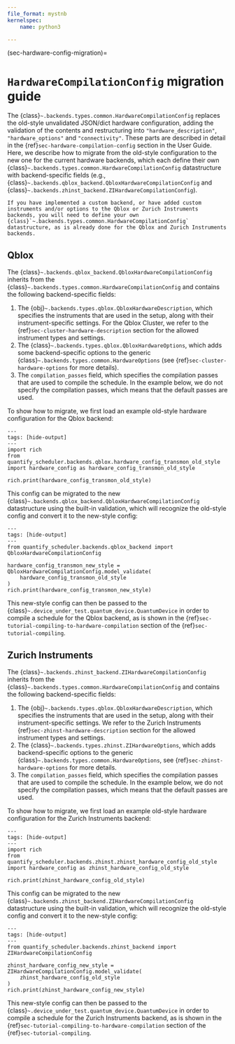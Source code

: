 ```yaml
---
file_format: mystnb
kernelspec:
    name: python3

---
```

(sec-hardware-config-migration)=
# `HardwareCompilationConfig` migration guide

The {class}`~.backends.types.common.HardwareCompilationConfig` replaces the old-style unvalidated JSON/dict hardware configuration, adding the validation of the contents and restructuring into `"hardware_description"`, `"hardware_options"` and `"connectivity"`. These parts are described in detail in the {ref}`sec-hardware-compilation-config` section in the User Guide. Here, we describe how to migrate from the old-style configuration to the new one for the current hardware backends, which each define their own {class}`~.backends.types.common.HardwareCompilationConfig` datastructure with backend-specific fields  (e.g., {class}`~.backends.qblox_backend.QbloxHardwareCompilationConfig` and {class}`~.backends.zhinst_backend.ZIHardwareCompilationConfig`).

```{admonition} Custom backends
If you have implemented a custom backend, or have added custom instruments and/or options to the Qblox or Zurich Instruments backends, you will need to define your own {class}`~.backends.types.common.HardwareCompilationConfig` datastructure, as is already done for the Qblox and Zurich Instruments backends.
```

## Qblox
The {class}`~.backends.qblox_backend.QbloxHardwareCompilationConfig` inherits from the {class}`~.backends.types.common.HardwareCompilationConfig` and contains the following backend-specific fields:

1. The {obj}`~.backends.types.qblox.QbloxHardwareDescription`, which specifies the instruments that are used in the setup, along with their instrument-specific settings. For the Qblox Cluster, we refer to the {ref}`sec-cluster-hardware-description` section for the allowed instrument types and settings.
2. The {class}`~.backends.types.qblox.QbloxHardwareOptions`, which adds some backend-specific options to the generic {class}`~.backends.types.common.HardwareOptions` (see {ref}`sec-cluster-hardware-options` for more details).
3. The `compilation_passes` field, which specifies the compilation passes that are used to compile the schedule. In the example below, we do not specify the compilation passes, which means that the default passes are used. 

To show how to migrate, we first load an example old-style hardware configuration for the Qblox backend:

```{code-cell} ipython3
---
tags: [hide-output]
---
import rich
from quantify_scheduler.backends.qblox.hardware_config_transmon_old_style import hardware_config as hardware_config_transmon_old_style

rich.print(hardware_config_transmon_old_style)
```

This config can be migrated to the new {class}`~.backends.qblox_backend.QbloxHardwareCompilationConfig` datastructure using the built-in validation, which will recognize the old-style config and convert it to the new-style config:

```{code-cell} ipython3
---
tags: [hide-output]
---
from quantify_scheduler.backends.qblox_backend import QbloxHardwareCompilationConfig

hardware_config_transmon_new_style = QbloxHardwareCompilationConfig.model_validate(
    hardware_config_transmon_old_style
)
rich.print(hardware_config_transmon_new_style)
```

This new-style config can then be passed to the {class}`~.device_under_test.quantum_device.QuantumDevice` in order to compile a schedule for the Qblox backend, as is shown in the {ref}`sec-tutorial-compiling-to-hardware-compilation` section of the {ref}`sec-tutorial-compiling`.

## Zurich Instruments
The {class}`~.backends.zhinst_backend.ZIHardwareCompilationConfig` inherits from the {class}`~.backends.types.common.HardwareCompilationConfig` and contains the following backend-specific fields:

1. The {obj}`~.backends.types.qblox.QbloxHardwareDescription`, which specifies the instruments that are used in the setup, along with their instrument-specific settings. We refer to the Zurich Instruments {ref}`sec-zhinst-hardware-description` section for the allowed instrument types and settings.
2. The {class}`~.backends.types.zhinst.ZIHardwareOptions`, which adds backend-specific options to the generic {class}`~.backends.types.common.HardwareOptions`, see {ref}`sec-zhinst-hardware-options` for more details.
3. The `compilation_passes` field, which specifies the compilation passes that are used to compile the schedule. In the example below, we do not specify the compilation passes, which means that the default passes are used.

To show how to migrate, we first load an example old-style hardware configuration for the Zurich Instruments backend:

```{code-cell} ipython3
---
tags: [hide-output]
---
import rich
from quantify_scheduler.backends.zhinst.zhinst_hardware_config_old_style import hardware_config as zhinst_hardware_config_old_style

rich.print(zhinst_hardware_config_old_style)
```

This config can be migrated to the new {class}`~.backends.zhinst_backend.ZIHardwareCompilationConfig` datastructure using the built-in validation, which will recognize the old-style config and convert it to the new-style config:

```{code-cell} ipython3
---
tags: [hide-output]
---
from quantify_scheduler.backends.zhinst_backend import ZIHardwareCompilationConfig

zhinst_hardware_config_new_style = ZIHardwareCompilationConfig.model_validate(
    zhinst_hardware_config_old_style
)
rich.print(zhinst_hardware_config_new_style)
```

This new-style config can then be passed to the {class}`~.device_under_test.quantum_device.QuantumDevice` in order to compile a schedule for the Zurich Instruments backend, as is shown in the {ref}`sec-tutorial-compiling-to-hardware-compilation` section of the {ref}`sec-tutorial-compiling`.